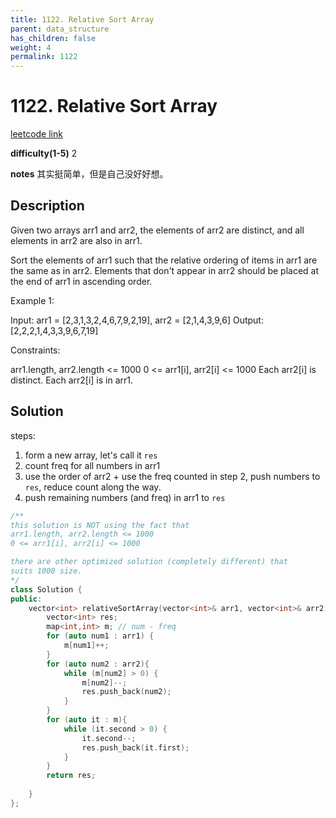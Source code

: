 ```yaml
---
title: 1122. Relative Sort Array
parent: data_structure
has_children: false
weight: 4
permalink: 1122
---
```

# 1122. Relative Sort Array 
[leetcode link](https://leetcode.com/problems/relative-sort-array/)

**difficulty(1-5)** 
2

**notes**
其实挺简单，但是自己没好好想。

## Description
Given two arrays arr1 and arr2, the elements of arr2 are distinct, and all elements in arr2 are also in arr1.

Sort the elements of arr1 such that the relative ordering of items in arr1 are the same as in arr2.  Elements that don't appear in arr2 should be placed at the end of arr1 in ascending order.

 

Example 1:

Input: arr1 = [2,3,1,3,2,4,6,7,9,2,19], arr2 = [2,1,4,3,9,6]
Output: [2,2,2,1,4,3,3,9,6,7,19]
 

Constraints:

arr1.length, arr2.length <= 1000
0 <= arr1[i], arr2[i] <= 1000
Each arr2[i] is distinct.
Each arr2[i] is in arr1.

## Solution
steps:
1. form a new array, let's call it `res`
2. count freq for all numbers in arr1
3. use the order of arr2 + use the freq counted in step 2, push numbers to `res`,
   reduce count along the way.
4. push remaining numbers (and freq) in arr1 to `res`


```c++
/**
this solution is NOT using the fact that 
arr1.length, arr2.length <= 1000
0 <= arr1[i], arr2[i] <= 1000

there are other optimized solution (completely different) that 
suits 1000 size.
*/
class Solution {
public:
    vector<int> relativeSortArray(vector<int>& arr1, vector<int>& arr2) {
        vector<int> res;
        map<int,int> m; // num - freq
        for (auto num1 : arr1) {
            m[num1]++;
        }
        for (auto num2 : arr2){
            while (m[num2] > 0) {
                m[num2]--;
                res.push_back(num2);
            }
        }
        for (auto it : m){
            while (it.second > 0) {
                it.second--;
                res.push_back(it.first);
            }
        }
        return res;
        
    }
};
```